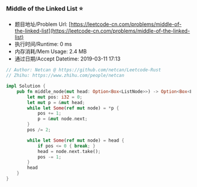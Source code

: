 ### Middle of the Linked List :star:
- 题目地址/Problem Url: [https://leetcode-cn.com/problems/middle-of-the-linked-list](https://leetcode-cn.com/problems/middle-of-the-linked-list)
- 执行时间/Runtime: 0 ms 
- 内存消耗/Mem Usage: 2.4 MB
- 通过日期/Accept Datetime: 2019-03-11 17:13

```rust
// Author: Netcan @ https://github.com/netcan/Leetcode-Rust
// Zhihu: https://www.zhihu.com/people/netcan

impl Solution {
    pub fn middle_node(mut head: Option<Box<ListNode>>) -> Option<Box<ListNode>> {
        let mut pos: i32 = 0;
        let mut p = &mut head;
        while let Some(ref mut node) = *p {
            pos += 1;
            p = &mut node.next;
        }
        pos /= 2;

        while let Some(ref mut node) = head {
            if pos <= 0 { break; }
            head = node.next.take();
            pos -= 1;
        }
        head
    }
}


```
